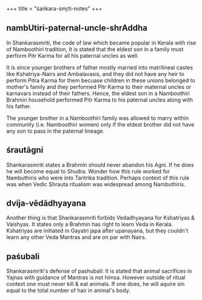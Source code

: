 +++
title = "śaṅkara-smr̥ti-notes"
+++

## nambUtiri-paternal-uncle-shrAddha
In Shankarasmriti, the code of law which became popular in Kerala with rise of Namboothiri tradition, It is stated that the eldest son in a family must perform Pitr Karma for all his paternal uncles as well. 

It is since younger brothers of father mostly married into matrilineal castes like Kshatriya-Nairs and Ambalavasis, and they did not have any heir to perform Pitra Karma for them becuase children in these unions belonged to mother's family and they performed Pitr Karma to their maternal uncles or karnavars instead of their fathers. Hence, the eldest son in a Namboothiri Brahmin household performed Pitr Karma to his paternal uncles along with his father.

The younger brother in a Namboothiri family was allowed to marry within community (i.e. Namboothiri women) only if the eldest brother did not have any son to pass in the paternal lineage. 

## śrautāgni
Shankarasmriti states a Brahmin should never abandon his Agni. If he does he will become equal to Shudra. Wonder how this rule worked for Nambuthiris who were into Tantrika tradition. Perhaps context of this rule was when Vedic Shrauta ritualism was widespread among Nambuthiris.

## dvija-vēdādhyayana
Another thing is that Shankarasmriti  forbids Vedadhyayana for Kshatriyas & Vaishyas. It states only a Brahmin has right to learn Veda in Kerala. Kshatriyas are initiated in Gayatri japa after upanayana, but they couldn't learn any other Veda Mantras and are on par with Nairs.

## paśubali
Shankarasmriti's defense of pashubali: It is stated that animal sacrifices in Yajnas with guidance of Mantras is not himsa. However outside of ritual context one must never kill & eat animals. If one does, he will aquire sin equal to the total number of hair in animal's body.